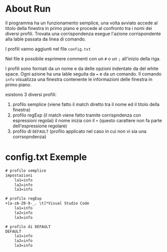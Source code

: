 About Run
==========

Il programma ha un funzionamento semplice, una volta avviato accede al titolo della
finestra in primo piano e procede al confronto tra i nomi dei diversi profili.
Trovata una corrispondenza esegue l'azione corrispondente alla lable passata da linea di comando.

I profili vanno aggiunti nel file <code>config.txt</code>

Nel file è possibile esprimere commenti con un <code>#</code> o un <code>;</code>
all'inizio della riga.

I profili sono formati da un nome e da delle opzioni indentate da del white space.
Ogni azione ha una lable seguita da <code>=</code> e da un comando.
Il comando <code>info</code> visualizza una finestra contenente le informazioni delle finestra in primo piano.

esistono 3 diversi profili:

1. profilo semplice (viene fatto il match diretto tra il nome ed il titolo della finestra)
2. profilo regExp (il match viene fatto tramite corrispndenza con espressioni regolai)
   il nome inizia con il <code>+</code> (questo carattere non fa parte dell'espressione regolare)
3. profilo di <code>DEFAULT</code> (profilo applicato nel caso in cui non vi sia una corrsopndenza)

config.txt Exemple
==========
```txt
# profilo semplice
impostazioni
    la1=info
    la2=info
    la3=info

# profilo regExp
+[a-zA-Z0-9-_. \t]*Visual Studio Code
    la1=info
    la2=info
    la3=info

# profilo di DEFAULT
DEFAULT
    la1=info
    la2=info
    la3=info
```